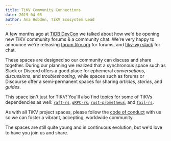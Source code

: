 ```yaml
---
title: TiKV Community Connections
date: 2019-04-03
author: Ana Hobden, TiKV Ecosystem Lead
---
```


A few months ago at [TiDB DevCon](https://pingcap.com/community-cn/devcon2019/) we talked about how we'd be opening new TiKV community forums & a community chat. We're very happy to announce we're releasing [forum.tikv.org](http://forum.tikv.org/) for forums, and [tikv-wg slack](https://join.slack.com/t/tikv-wg/shared_invite/enQtNTUyODE4ODU2MzI0LTgzZDQ3NzZlNDkzMGIyYjU1MTA0NzIwMjFjODFiZjA0YjFmYmQyOTZiNzNkNzg1N2U1MDdlZTIxNTU5NWNhNjk) for chat.

<!--more-->

These spaces are designed so our community can discuss and share together. During our planning we realized that a synchronous space such as Slack or Discord offers  a good place for ephemeral *conversations*, *discussions*, and *troubleshooting*, while spaces such as forums or Discourse offer a semi-permanent spaces for sharing *articles*, *stories*, and *guides*.

This space isn't just for TiKV! You'll also find topics for some of TiKVs dependencies as well: [`raft-rs`](https://github.com/pingcap/raft-rs), [`gRPC-rs`](https://github.com/pingcap/grpc-rs/), [`rust-prometheus`](https://github.com/pingcap/rust-prometheus/), and [`fail-rs`](https://github.com/pingcap/fail-rs).

As with all TiKV project spaces, please follow the [code of conduct](https://github.com/tikv/tikv/blob/master/CODE_OF_CONDUCT.md) with us so we can foster a vibrant, accepting, worldwide community.

The spaces are still quite young and in continuous evolution, but we'd love to have you join us and share.
